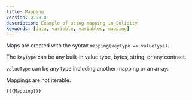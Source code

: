 ```yaml
---
title: Mapping
version: 0.59.0
description: Example of using mapping in Solidity
keywords: [data, variable, variables, mapping]
---
```


Maps are created with the syntax `mapping(keyType => valueType)`.

The `keyType` can be any built-in value type, bytes, string, or any contract.

`valueType` can be any type including another mapping or an array.

Mappings are not iterable.

```solidity
{{{Mapping}}}
```
